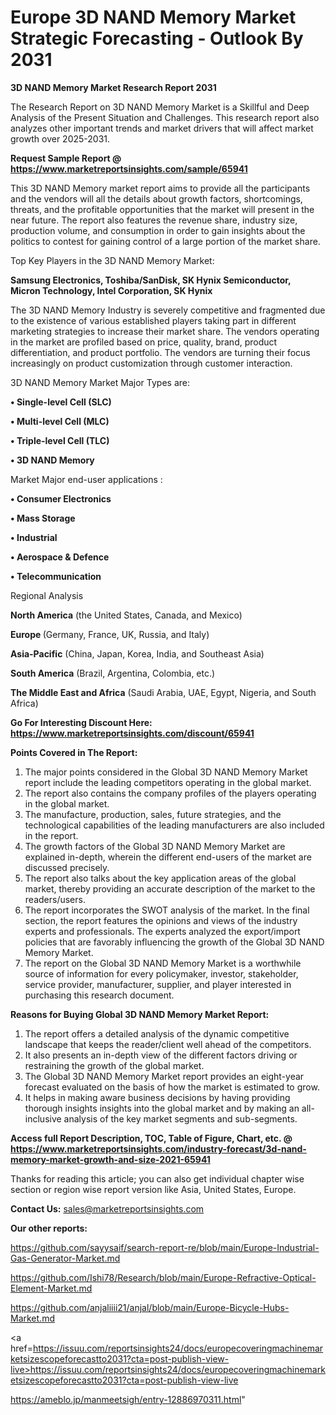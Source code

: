 # Europe 3D NAND Memory Market Strategic Forecasting - Outlook By 2031

<strong>3D NAND Memory Market Research Report 2031</strong>

The Research Report on 3D NAND Memory Market is a Skillful and Deep Analysis of the Present Situation and Challenges. This research report also analyzes other important trends and market drivers that will affect market growth over 2025-2031.

<strong>Request Sample Report @ <a href=https://www.marketreportsinsights.com/sample/65941>https://www.marketreportsinsights.com/sample/65941</a></strong>

This 3D NAND Memory market report aims to provide all the participants and the vendors will all the details about growth factors, shortcomings, threats, and the profitable opportunities that the market will present in the near future. The report also features the revenue share, industry size, production volume, and consumption in order to gain insights about the politics to contest for gaining control of a large portion of the market share.

Top Key Players in the 3D NAND Memory Market:

<strong>Samsung Electronics, Toshiba/SanDisk, SK Hynix Semiconductor, Micron Technology, Intel Corporation, SK Hynix</strong>

The 3D NAND Memory Industry is severely competitive and fragmented due to the existence of various established players taking part in different marketing strategies to increase their market share. The vendors operating in the market are profiled based on price, quality, brand, product differentiation, and product portfolio. The vendors are turning their focus increasingly on product customization through customer interaction.

3D NAND Memory Market Major Types are:

<strong>• Single-level Cell (SLC)

• Multi-level Cell (MLC)

• Triple-level Cell (TLC)

• 3D NAND Memory</strong>

Market Major end-user applications :

<strong>• Consumer Electronics

• Mass Storage

• Industrial

• Aerospace & Defence

• Telecommunication</strong>

Regional Analysis

</u><strong><b>North America</b></strong> (the United States, Canada, and Mexico)

<strong><b>Europe </b></strong>(Germany, France, UK, Russia, and Italy)

<strong><b>Asia-Pacific</b></strong> (China, Japan, Korea, India, and Southeast Asia)

<strong><b>South America</b></strong> (Brazil, Argentina, Colombia, etc.)

<strong><b>The Middle East and Africa</b></strong> (Saudi Arabia, UAE, Egypt, Nigeria, and South Africa)

<strong>Go For Interesting Discount Here: <a href=https://www.marketreportsinsights.com/discount/65941>https://www.marketreportsinsights.com/discount/65941</a></strong>

<strong>Points Covered in The Report:</strong>
<ol>
  <li>The major points considered in the Global 3D NAND Memory Market report include the leading competitors operating in the global market.</li>
  <li>The report also contains the company profiles of the players operating in the global market.</li>
  <li>The manufacture, production, sales, future strategies, and the technological capabilities of the leading manufacturers are also included in the report.</li>
  <li>The growth factors of the Global 3D NAND Memory Market are explained in-depth, wherein the different end-users of the market are discussed precisely.</li>
  <li>The report also talks about the key application areas of the global market, thereby providing an accurate description of the market to the readers/users.</li>
  <li>The report incorporates the SWOT analysis of the market. In the final section, the report features the opinions and views of the industry experts and professionals. The experts analyzed the export/import policies that are favorably influencing the growth of the Global 3D NAND Memory Market.</li>
  <li>The report on the Global 3D NAND Memory Market is a worthwhile source of information for every policymaker, investor, stakeholder, service provider, manufacturer, supplier, and player interested in purchasing this research document.</li>
</ol>
<strong>Reasons for Buying Global 3D NAND Memory Market Report:</strong>

<ol>
  <li>The report offers a detailed analysis of the dynamic competitive landscape that keeps the reader/client well ahead of the competitors.</li>
  <li>It also presents an in-depth view of the different factors driving or restraining the growth of the global market.</li>
  <li>The Global 3D NAND Memory Market report provides an eight-year forecast evaluated on the basis of how the market is estimated to grow.</li>
  <li>It helps in making aware business decisions by having providing thorough insights insights into the global market and by making an all-inclusive analysis of the key market segments and sub-segments.</li>
</ol>
<strong>Access full Report Description, TOC, Table of Figure, Chart, etc. @ <a href=https://www.marketreportsinsights.com/industry-forecast/3d-nand-memory-market-growth-and-size-2021-65941>https://www.marketreportsinsights.com/industry-forecast/3d-nand-memory-market-growth-and-size-2021-65941</a></strong>


Thanks for reading this article; you can also get individual chapter wise section or region wise report version like Asia, United States, Europe.

<strong>Contact Us:</strong>
sales@marketreportsinsights.com

<strong>Our other reports:</strong>

<a href=https://github.com/sayysaif/search-report-re/blob/main/Europe-Industrial-Gas-Generator-Market.md>https://github.com/sayysaif/search-report-re/blob/main/Europe-Industrial-Gas-Generator-Market.md</a>

<a href=https://github.com/Ishi78/Research/blob/main/Europe-Refractive-Optical-Element-Market.md>https://github.com/Ishi78/Research/blob/main/Europe-Refractive-Optical-Element-Market.md</a>

<a href=https://github.com/anjaliiii21/anjal/blob/main/Europe-Bicycle-Hubs-Market.md>https://github.com/anjaliiii21/anjal/blob/main/Europe-Bicycle-Hubs-Market.md</a>

<a href=https://issuu.com/reportsinsights24/docs/europecoveringmachinemarketsizescopeforecastto2031?cta=post-publish-view-live>https://issuu.com/reportsinsights24/docs/europecoveringmachinemarketsizescopeforecastto2031?cta=post-publish-view-live</a>

<a href=https://ameblo.jp/manmeetsigh/entry-12886970311.html>https://ameblo.jp/manmeetsigh/entry-12886970311.html</a>"
